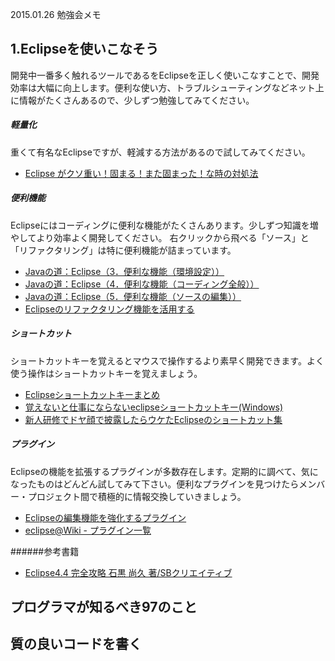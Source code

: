 2015.01.26 勉強会メモ

## 1.Eclipseを使いこなそう
開発中一番多く触れるツールであるをEclipseを正しく使いこなすことで、開発効率は大幅に向上します。便利な使い方、トラブルシューティングなどネット上に情報がたくさんあるので、少しずつ勉強してみてください。
##### 軽量化
重くて有名なEclipseですが、軽減する方法があるので試してみてください。
* [Eclipse がクソ重い！固まる！また固まった！な時の対処法](http://matome.naver.jp/odai/2134318603882565301)

##### 便利機能
Eclipseにはコーディングに便利な機能がたくさんあります。少しずつ知識を増やしてより効率よく開発してください。
右クリックから飛べる「ソース」と「リファクタリング」は特に便利機能が詰まっています。
* [Javaの道：Eclipse（3．便利な機能（環境設定））](http://www.javaroad.jp/opensource/js_eclipse8.htm)
* [Javaの道：Eclipse（4．便利な機能（コーディング全般））](http://www.javaroad.jp/opensource/js_eclipse11.htm)
* [Javaの道：Eclipse（5．便利な機能（ソースの編集））](http://www.javaroad.jp/opensource/js_eclipse12.htm)
* [Eclipseのリファクタリング機能を活用する](http://techbooster.jpn.org/andriod/environment/7830/)

##### ショートカット
ショートカットキーを覚えるとマウスで操作するより素早く開発できます。よく使う操作はショートカットキーを覚えましょう。
* [Eclipseショートカットキーまとめ](http://d.hatena.ne.jp/wyukawa/20090628/1246183795)
* [覚えないと仕事にならないeclipseショートカットキー(Windows)](http://qiita.com/toshi0383/items/1d2a990392998789062c)
* [新人研修でドヤ顔で披露したらウケたEclipseのショートカット集](http://qiita.com/arai-wa/items/c2eb7387b5bf37b4ace4)

##### プラグイン
Eclipseの機能を拡張するプラグインが多数存在します。定期的に調べて、気になったものはどんどん試してみて下さい。便利なプラグインを見つけたらメンバー・プロジェクト間で積極的に情報交換していきましょう。
* [Eclipseの編集機能を強化するプラグイン](http://news.mynavi.jp/column/ide/041/)
* [eclipse@Wiki - プラグイン一覧](http://www10.atwiki.jp/eclipse/pages/7.html)

######参考書籍
* [Eclipse4.4 完全攻略 石黒 尚久 著/SBクリエイティブ](http://www.amazon.co.jp/Eclipse4-4-%E5%AE%8C%E5%85%A8%E6%94%BB%E7%95%A5-%E5%AE%8C%E5%85%A8%E6%94%BB%E7%95%A5%E3%82%B7%E3%83%AA%E3%83%BC%E3%82%BA-%E7%9F%B3%E9%BB%92-%E5%B0%9A%E4%B9%85/dp/4797380950)

## プログラマが知るべき97のこと

## 質の良いコードを書く
